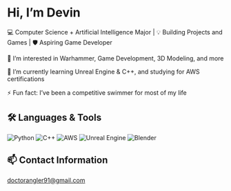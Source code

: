 # Hi, I’m Devin

💻 Computer Science + Artificial Intelligence Major | 💡 Building Projects and Games | 🛡️ Aspiring Game Developer

👀 I’m interested in Warhammer, Game Development, 3D Modeling, and more

🌱 I’m currently learning Unreal Engine & C++, and studying for AWS certifications

⚡ Fun fact: I’ve been a competitive swimmer for most of my life

## 🛠️ Languages & Tools
![Python](https://img.shields.io/badge/-Python-3776AB?style=flat&logo=python&logoColor=white)
![C++](https://img.shields.io/badge/-C++-00599C?style=flat&logo=c%2B%2B&logoColor=white)
![AWS](https://img.shields.io/badge/AWS-232f3e?logo=amazonaws&logoColor=white)
![Unreal Engine](https://img.shields.io/badge/Unreal%20Engine-1f1f1f?logo=unrealengine&logoColor=white)
![Blender](https://img.shields.io/badge/%20Blender-f5792a?logo=blender&logoColor=white)

## 📫 Contact Information
doctorangler91@gmail.com
